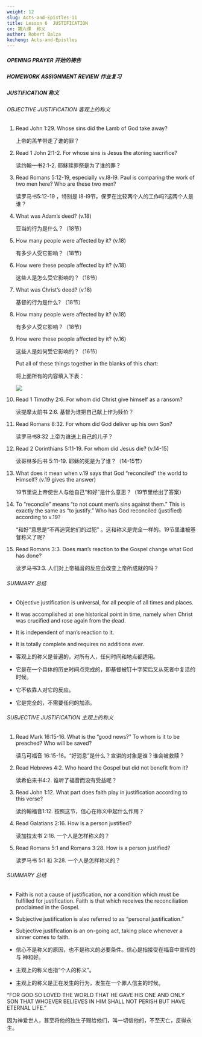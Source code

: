```yaml
---
weight: 12
slug: Acts-and-Epistles-11
title: Lesson 6  JUSTIFICATION 
cn: 第六课  称义
author: Robert Balza
kecheng: Acts-and-Epistles
---
```




##### OPENING PRAYER 开始的祷告

##### HOMEWORK ASSIGNMENT REVIEW 作业复习

##### JUSTIFICATION 称义
 
###### OBJECTIVE JUSTIFICATION 客观上的称义


1. Read John 1:29. Whose sins did the Lamb of God take away?

    上帝的羔羊带走了谁的罪？

2. Read 1 John 2:1-2. For whose sins is Jesus the atoning sacrifice?

    读约翰一书2:1-2. 耶稣赎罪祭是为了谁的罪？

3. Read Romans 5:12-19, especially vv.l8-l9. Paul is comparing the work of two men here? Who are these two men?

    读罗马书5:12-19 ，特别是 l8-l9节。保罗在比较两个人的工作吗?这两个人是谁？

4. What was Adam’s deed? (v.18)

    亚当的行为是什么？（18节）

5. How many people were affected by it? (v.18)

    有多少人受它影响？（18节）

6. How were these people affected by it? (v.18) 

    这些人是怎么受它影响的？（18节）

7. What was Christ’s deed? (v.18)

    基督的行为是什么? （18节）

8. How many people were affected by it? (v.18) 

    有多少人受它影响？（18节）

9. How were these people affected by it? (v.16)

    这些人是如何受它影响的？（16节）

    Put all of these things together in the blanks of this chart:

    将上面所有的内容填入下表：

    ![](/images/note/acts-and-epistles/6-1.jpg#center)


10. Read 1 Timothy 2:6. For whom did Christ give himself as a ransom?

    读提摩太前书 2:6. 基督为谁把自己献上作为赎价？

11. Read Romans 8:32. For whom did God deliver up his own Son?

    读罗马书8:32 上帝为谁送上自己的儿子？

12. Read 2 Corinthians 5:11-19. For whom did Jesus die? (v.14-15)

    读哥林多后书 5:11-19. 耶稣的死是为了谁？（14-15节）

13. What does it mean when v.19 says that God “reconciled” the world to Himself? (v.19 gives the answer)

    19节里说上帝使世人与他自己“和好”是什么意思？（19节里给出了答案）

14. To “reconcile” means “to not count men’s sins against them.” This is exactly the same as “to justify.” Who has God reconciled (justified) according to v.19?

    “和好”意思是“不再追究他们的过犯” 。这和称义是完全一样的。19节里谁被基督称义了呢?

15. Read Romans 3:3. Does man’s reaction to the Gospel change what God has done?

    读罗马书3:3. 人们对上帝福音的反应会改变上帝所成就的吗？

###### SUMMARY 总结

- Objective justification is universal, for all people of all times and places.

- It was accomplished at one historical point in time, namely when Christ was crucified and rose again from the dead.

- It is independent of man’s reaction to it.

- It is totally complete and requires no additions ever.

- 客观上的称义是普遍的，对所有人，任何时间和地点都适用。

- 它是在一个具体的历史时间点完成的，即基督被钉十字架后又从死者中复活的时候。

- 它不依靠人对它的反应。

- 它是完全的，不需要任何的加添。
 
###### SUBJECTIVE JUSTIFICATION 主观上的称义

1. Read Mark 16:15-16. What is the “good news?” To whom is it to be preached? Who will be saved?

    读马可福音 16:15-16。“好消息”是什么？宣讲的对象是谁？谁会被救赎？

2. Read Hebrews 4:2. Who heard the Gospel but did not benefit from it?

    读希伯来书4:2. 谁听了福音而没有受益呢？

3. Read John 1:12. What part does faith play in justification according to this verse?

    读约翰福音1:12. 按照这节，信心在称义中起什么作用？

4. Read Galatians 2:16. How is a person justified?

    读加拉太书 2:16. 一个人是怎样称义的？

5. Read Romans 5:1 and Romans 3:28. How is a person justified?

    读罗马书 5:1 和 3:28. 一个人是怎样称义的？

###### SUMMARY 总结

- Faith is not a cause of justification, nor a condition which must be fulfilled for justification. Faith is that which receives the reconciliation proclaimed in the Gospel.

- Subjective justification is also referred to as “personal justification.”

- Subjective justification is an on-going act, taking place whenever a sinner comes to faith.

- 信心不是称义的原因，也不是称义的必要条件。信心是指接受在福音中宣传的与 神和好。

- 主观上的称义也指“个人的称义”。

- 主观上的称义是正在发生的行为，发生在一个罪人信主的时候。
 
 

“FOR GOD SO LOVED THE WORLD THAT HE GAVE HIS ONE AND ONLY SON THAT WHOEVER BELIEVES IN HIM SHALL NOT PERISH BUT HAVE ETERNAL LIFE.”

因为神爱世人，甚至将他的独生子赐给他们，叫一切信他的，不至灭亡，反得永生。
 